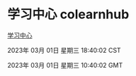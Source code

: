 # 学习中心 colearnhub
[学习中心](http://27.19.35.134:56308/colearnhub/)

2023年 03月 01日 星期三 18:40:02 CST

2023年 03月 01日 星期三 10:40:02 GMT

